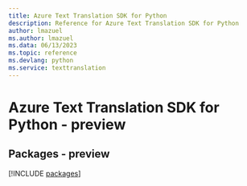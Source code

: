 ```yaml
---
title: Azure Text Translation SDK for Python
description: Reference for Azure Text Translation SDK for Python
author: lmazuel
ms.author: lmazuel
ms.data: 06/13/2023
ms.topic: reference
ms.devlang: python
ms.service: texttranslation
---
```

# Azure Text Translation SDK for Python - preview
## Packages - preview
[!INCLUDE [packages](text-translation-index.md)]